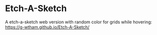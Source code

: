 # Etch-A-Sketch
A etch-a-sketch web version with random color for grids while hovering:
https://g-wtham.github.io/Etch-A-Sketch/
